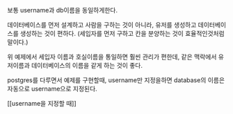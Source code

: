 
보통 username과 db이름을 동일하게한다. 

데이터베이스를 먼저 설계하고 사람을 구하는 것이 아니라,
유저를 생성하고 데이터베이스를 생성하는 것이 편하다.
(세입자를 먼저 구하고 칸을 분양하는 것이 효율적인것처럼 말이다.)

위 예제에서 세입자 이름과 호실이름을 통일하면 훨씬 관리가 편한데,
같은 맥락에서 유저이름과 데이터베이스의 이름을 같게 하는 것이 좋다.

postgres를 다루면서 예제를 구현할때,
username만 지정을하면 database의 이름은 자동으로 username으로 지정된다.

[[username을 지정할 때]]




